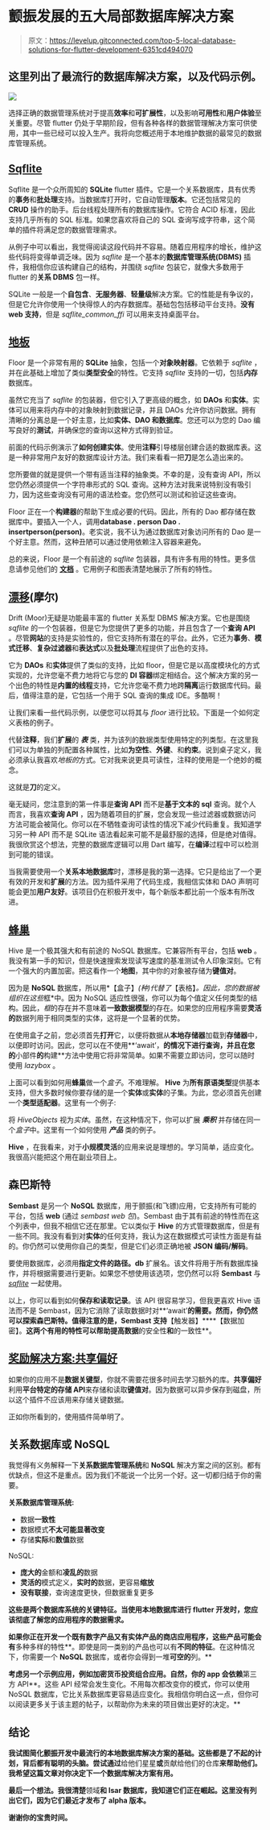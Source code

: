 # 颤振发展的五大局部数据库解决方案

> 原文：<https://levelup.gitconnected.com/top-5-local-database-solutions-for-flutter-development-6351cd494070>

## 这里列出了最流行的数据库解决方案，以及代码示例。

![](img/5f22744ea13c201c4d37a3f82e5c6b85.png)

选择正确的数据管理系统对于提高**效率**和**可扩展性**，以及影响**可用性**和**用户体验**至关重要。尽管 flutter 仍处于早期阶段，但有各种各样的数据管理解决方案可供使用，其中一些已经可以投入生产。我将向您概述用于本地维护数据的最常见的数据库管理系统。

## [Sqflite](https://pub.dev/packages/sqflite)

Sqflite 是一个众所周知的 **SQLite** flutter 插件。它是一个关系数据库，具有优秀的**事务**和**批处理**支持。当数据库打开时，它自动管理**版本**。它还包括常见的 **CRUD** 操作的助手。后台线程处理所有的数据库操作。它符合 ACID 标准，因此支持几乎所有的 SQL 标准。如果您喜欢将自己的 SQL 查询写成字符串，这个简单的插件将满足您的数据管理需求。

从例子中可以看出，我觉得阅读这段代码并不容易。随着应用程序的增长，维护这些代码将变得单调乏味。因为 *sqflite* 是一个基本的**数据库管理系统(DBMS)** 插件，我相信你应该构建自己的结构，并围绕 *sqflite* 包装它，就像大多数用于 flutter 的**关系 DBMS** 包一样。

SQLite 一般是一个**自包含**、**无服务器**、**轻量级**解决方案。它的性能是有争议的，但是它允许你使用一个快得惊人的内存数据库。基础包包括移动平台支持。**没有 web 支持**，但是 *sqflite_common_ffi* 可以用来支持桌面平台。

## [地板](https://pub.dev/packages/floor)

Floor 是一个非常有用的 **SQLite** 抽象，包括一个**对象映射器**。它依赖于 *sqflite* ，并在此基础上增加了类似**类型安全**的特性。它支持 *sqflite* 支持的一切，包括**内存**数据库。

虽然它充当了 *sqflite* 的包装器，但它引入了更高级的概念，如 **DAOs** 和**实体**。实体可以用来将内存中的对象映射到数据记录，并且 DAOs 允许你访问数据。拥有清晰的分离总是一个好主意，比如**实体、DAO 和数据库**。您还可以为您的 Dao 编写良好的**测试**，并确保您的查询以这种方式得到验证。

前面的代码示例演示了**如何创建实体**。使用**注释**引导楼层创建合适的数据库表。这是一种非常用户友好的数据库设计方法。我们来看看一把**刀**是怎么造出来的。

您所要做的就是提供一个带有适当注释的抽象类。不幸的是，没有查询 API，所以您仍然必须提供一个字符串形式的 SQL 查询。这种方法对我来说特别没有吸引力，因为这些查询没有可用的语法检查。您仍然可以测试和验证这些查询。

Floor 正在一个**构建器**的帮助下生成必要的代码。因此，所有的 Dao 都存储在数据库中。要插入一个人，调用**database . person Dao . insertperson(person)**。老实说，我不认为通过数据库对象访问所有的 Dao 是一个好主意。然而，这种丑陋可以通过使用依赖注入容器来避免。

总的来说，Floor 是一个有前途的 *sqflite* 包装器，具有许多有用的特性。更多信息请参见他们的 [**文档**](https://floor.codes/) 。它用例子和图表清楚地展示了所有的特性。

## [漂移](https://drift.simonbinder.eu)(摩尔)

Drift (Moor)无疑是功能最丰富的 flutter 关系型 DBMS 解决方案。它也是围绕 *sqflite* 的一个包装器，但是它为您提供了更多的功能，并且包含了一个**查询 API** 。尽管**网站**的支持是实验性的，但它支持所有潜在的平台。此外，它还为**事务**、**模式迁移**、**复杂过滤器**和**表达式**以及**批处理**流程提供了出色的支持。

它为 **DAOs** 和**实体**提供了类似的支持，比如 floor，但是它是以高度模块化的方式实现的，允许您毫不费力地将它与您的 **DI 容器**绑定相结合。这个解决方案的另一个出色的特性是**内置的线程**支持，它允许您毫不费力地跨**隔离**运行数据库代码。最后，值得注意的是，它包括一个用于 SQL 查询的集成 IDE。多酷啊！

让我们来看一些代码示例，以便您可以将其与 *floor* 进行比较。下面是一个如何定义表格的例子。

代替**注释**，我们**扩展**的 ***表*** 类，并为该列的数据类型使用特定的列类型。在这里我们可以为单独的列配置各种属性，比如**为空性**、**外键**、和**约束**。说到桌子定义，我必须承认我喜欢*地板的*方式。它对我来说更具可读性，注释的使用是一个绝妙的概念。

这就是**刀**的定义。

毫无疑问，您注意到的第一件事是**查询 API** 而不是**基于文本的 sql** 查询。就个人而言，我喜欢**查询 API** ，因为随着项目的扩展，您会发现一些过滤器或数据访问方法可能会被简化。你可以在不牺牲查询可读性的情况下减少代码重复。我知道学习另一种 API 而不是 SQLite 语法看起来可能不是最舒服的选择，但是绝对值得。我很欣赏这个想法，完整的数据库逻辑可以用 Dart 编写，在**编译**过程中可以检测到可能的错误。

当我需要使用一个**关系本地数据库**时，漂移是我的第一选择。它只是给出了一个更有效的开发和**扩展**的方法。因为插件采用了代码生成，我相信实体和 DAO 声明可能会更加**用户友好**。该项目仍在积极开发中，每个新版本都比前一个版本有所改进。

## [蜂巢](https://pub.dev/packages/hive)

Hive 是一个极其强大和有前途的 NoSQL 数据库。它兼容所有平台，包括 **web** 。我没有第一手的知识，但是快速搜索发现读写速度的基准测试令人印象深刻。它有一个强大的内置加密。把这看作一个**地图**，其中你的对象被存储为**键值对**。

因为是 **NoSQL** 数据库，所以用*【盒子】*(种)代替了*【表格】*。因此，您的数据被组织在这些*框*中。因为 NoSQL 适应性很强，你可以为每个值定义任何类型的结构。因此，*框*的存在并不意味着**一致数据模型**的存在。如果您的应用程序需要**灵活的**数据列用于相同类型的实体，这将是一个显著的优势。

在使用盒子之前，您必须首先**打开**它，以便将数据从**本地存储器**加载到**存储器**中，以便即时访问。因此，您可以在不使用**‘await’，**的情况下进行查询，并且在您的**小部件**的**构建**方法中使用它将非常简单。如果不需要立即访问，您可以随时使用 *lazybox* 。

上面可以看到如何用**蜂巢**做一个*盒子*。不难理解。 **Hive** 为**所有原语类型**提供基本支持，但大多数时候你要存储的是一个**实体**或**实体**的子集。为此，您必须首先创建一个**类型适配器**。这里有一个例子:

将 *HiveObjects* 视为*实体*。虽然，在这种情况下，你可以扩展 ***乘积*** 并存储在同一个*盒子*中。这里有一个如何使用 ***产品*** 类的例子。

**Hive** ，在我看来，对于**小规模灵活**的应用来说是理想的。学习简单，适应变化。我很高兴能把这个用在副业项目上。

## 森巴斯特

**Sembast** 是另一个 **NoSQL** 数据库，用于颤振(和飞镖)应用，它支持所有可能的平台，包括 **web** (通过 *sembast web 包*)。Sembast 由于其有前途的特性而在这个列表中，但我不相信它还在那里。它以类似于 **Hive** 的方式管理数据库，但是有一些不同。我没有看到对**实体**的任何支持，我认为这在数据模式可读性方面是有益的。你仍然可以使用你自己的类型，但是它们必须正确地被 **JSON 编码/解码**。

要使用数据库，必须用**指定文件的路径。db** 扩展名。该文件将用于所有数据库操作，并将根据需要进行更新。如果您不想使用该选项，您仍然可以将 **Sembast** 与 [*sqflite*](https://pub.dev/packages/sembast_sqflite) 一起使用。

以上，你可以看到如何**保存和读取记录**。该 API 很容易学习，但我更喜欢 Hive 语法而不是 Sembast，因为它消除了读取数据时对**‘await’**的需要。然而，你仍然可以探索森巴斯特。值得注意的是，Sembast 支持**【触发器】****【数据加密】。**这两个有用的特性可以帮助提高数据**的安全性**和**的一致性**。

## [**奖励解决方案:共享偏好**](https://pub.dev/packages/shared_preferences)

如果你的应用不是**数据关键型**，你就不需要花很多时间去学习额外的库。**共享偏好**利用**平台特定的存储 API**来存储和读取**键值对**。因为数据可以异步保存到磁盘，所以这个插件不应该用来存储关键数据。

正如你所看到的，使用插件简单明了。

## 关系数据库或 NoSQL

我觉得有义务解释一下**关系数据库管理系统**和 **NoSQL** 解决方案之间的区别。都有优缺点，但这不是重点。因为我们不能说一个比另一个好。这一切都归结于你的需要。

**关系数据库管理系统:**

*   数据**一致性**
*   数据模式**不太可能显著改变**
*   存储**实际**和**数值**数据

NoSQL:

*   **庞大的**金额和**凌乱的**数据
*   **灵活的**模式定义，**实时的**数据，更容易**缩放**
*   **没有联接**，查询速度更快，但数据重复更多

**这些是两个数据库系统的关键特征。当使用本地数据库进行 flutter 开发时，您应该彻底了解您的应用程序的数据需求。**

**如果你正在开发一个既有数字产品又有实体产品的商店应用程序，这些产品可能会有**多种多样的特性**。即使是同一类别的产品也可以有**不同的特征**。在这种情况下，你需要一个 **NoSQL** 数据库，或者你会得到一堆**可空的**列。**

**考虑另一个示例应用，例如加密货币投资组合应用。自然，你的 app 会依赖**第三方 API**。这些 API 经常会发生变化。不用每次都改变你的模式，你可以使用 NoSQL 数据库，它比关系数据库更容易适应变化。我相信你明白这一点，但你可以阅读更多关于该主题的帖子，以帮助你为未来的项目做出更好的决定。**

## **结论**

**我试图简化颤振开发中最流行的本地数据库解决方案的基础。这些都是了不起的计划，背后都有聪明的头脑。尝试通过**给他们星星**或**贡献给他们的仓库**来帮助他们。我希望这篇文章对你决定下一个数据库解决方案有用。**

**最后一个想法。我很清楚**领域**和 **Isar** 数据库，我知道它们正在崛起。这里没有列出它们，因为它们最近才发布了 alpha 版本。**

**谢谢你的宝贵时间。**